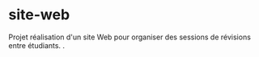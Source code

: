 # site-web
Projet réalisation d'un site Web pour organiser des sessions de révisions entre étudiants.
.
